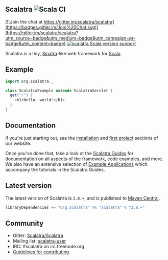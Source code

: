## Scalatra ![Scala CI](https://github.com/scalatra/scalatra/workflows/build/badge.svg?branch=main)

[![Join the chat at https://gitter.im/scalatra/scalatra](https://badges.gitter.im/Join%20Chat.svg)](https://gitter.im/scalatra/scalatra?utm_source=badge&utm_medium=badge&utm_campaign=pr-badge&utm_content=badge)
[![scalatra Scala version support](https://index.scala-lang.org/scalatra/scalatra/scalatra/latest-by-scala-version.svg?platform=jvm)](https://index.scala-lang.org/scalatra/scalatra/scalatra)

Scalatra is a tiny, [Sinatra](https://sinatrarb.com/)-like web framework for
[Scala](http://www.scala-lang.org/).

## Example

```scala
import org.scalatra._

class ScalatraExample extends ScalatraServlet {
  get("/") {
    <h1>Hello, world!</h1>
  }
}
```

## Documentation

If you're just starting out, see the [installation](https://scalatra.org/getting-started/installation.html) and [first project](https://scalatra.org/getting-started/first-project.html) sections of our website.

Once you've done that, take a look at the [Scalatra Guides](https://scalatra.org/guides/) for documentation on all aspects of the framework, code examples, and more. We also have an extensive selection of [Example Applications](https://github.com/scalatra/scalatra-website-examples) which accompany the tutorials in the Scalatra Guides.

## Latest version

The latest version of Scalatra is `2.8.+`, and is published to [Maven Central](https://repo1.maven.org/maven2/org/scalatra).

```scala
libraryDependencies += "org.scalatra" %% "scalatra" % "2.8.+"
```

## Community

* Gitter: [Scalatra/Scalatra](https://gitter.im/scalatra/scalatra)
* Mailing list: [scalatra-user](https://groups.google.com/group/scalatra-user)
* IRC: #scalatra on irc.freenode.org
* [Guidelines for contributing](CONTRIBUTING.markdown)
